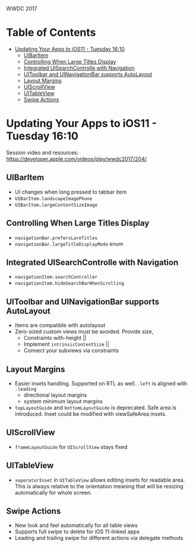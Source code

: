 WWDC 2017

Table of Contents
=================

  * [Updating Your Apps to iOS11 \- Tuesday 16:10](#updating-your-apps-to-ios11---tuesday-1610)
    * [UIBarItem](#uibaritem)
    * [Controlling When Large Titles Display](#controlling-when-large-titles-display)
    * [Integrated UISearchControlle with Navigation](#integrated-uisearchcontrolle-with-navigation)
    * [UIToolbar and UINavigationBar supports AutoLayout](#uitoolbar-and-uinavigationbar-supports-autolayout)
    * [Layout Margins](#layout-margins)
    * [UIScrollView](#uiscrollview)
    * [UITableView](#uitableview)
    * [Swipe Actions](#swipe-actions)

# Updating Your Apps to iOS11 - Tuesday 16:10
Session video and resources: https://developer.apple.com/videos/play/wwdc2017/204/

## UIBarItem
  - UI changes when long pressed to tabbar item
  - `UIBarItem.landscapeImagePhone`
  - `UIBarItem.largeContentSizeImage`
## Controlling When Large Titles Display
  - `navigationBar.prefersLareTitles`
  - `navigationBar.largeTitleDisplayMode` enum
## Integrated UISearchControlle with Navigation
  - `navigationItem.searchController`
  - `navigationItem.hideSearchBarWhenScrolling`
## UIToolbar and UINavigationBar supports AutoLayout
  - Items are compatible with autolayout
  - Zero-sized custom views must be avoided. Provide size,
    - Constraints with-height ||
    - Implement `intrinsicContentSize` ||
    - Connect your subviews via constraints
## Layout Margins
  - Easier insets handling. Supported on RTL as well. `.left` is aligned with `.leading`
    - directional layout margins
    - system minimum layout margins
  - `topLayoutGuide` and `bottomLayoutGuide` is deprecated. Safe area is introduced. Inset could be modified with viewSafeArea insets.
## UIScrollView
  - `frameLayoutGuide` for `UIScrollView` stays fixed
## UITableView
  - `seperatorInset` in `UITableView` allows editing insets for readable area. This is always relative to the orientation meaning that will be resizing automatically for whole screen.
## Swipe Actions
  - New look and feel automatically for all table views
  - Supports full swipe to delete for iOS 11-linked apps
  - Leading and trailing swipe for different actions via delegate methods
